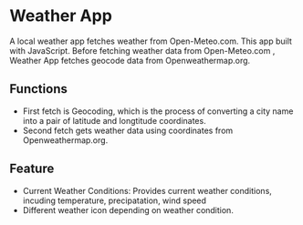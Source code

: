 # Weather App

A local weather app fetches weather from Open-Meteo.com. This app built with JavaScript.
Before fetching weather data from Open-Meteo.com , Weather App fetches geocode data from Openweathermap.org.

##  Functions
* First fetch is Geocoding, which is the process of converting a city name into a pair of latitude and longtitude coordinates.
* Second fetch gets weather data using coordinates from Openweathermap.org.

## Feature
* Current Weather Conditions: Provides current weather conditions, incuding temperature, precipatation, wind speed
* Different weather icon depending on weather condition.